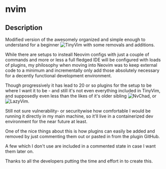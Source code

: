 # nvim

## Description

Modified version of the awesomely organized and simple enough to understand for a beginner ![TinyVim](https://github.com/NvChad/tinyvim.git) with some removals and additions.

While there are setups to insteall Neovim configs with just a couple of commands and more or less a full fledged IDE will be configured with loads of plugins, my philosophy when moving into Neovim was to keep external code to a minimum and incrementally only add those absolutely necessary for a decently functional development environment.

Though progressively it has lead to 20 or so plugins for the setup to be where I want it to be - and still it's not even everything included in TinyVim, and supposedly even less than the likes of it's older sibling ![NvChad](https://github.com/NvChad/NvChad.git), or ![LazyVim](https://github.com/LazyVim/LazyVim.git).

Still not sure vulnerability- or securitywise how comfortable I would be running it directly in my main machine, so it'll live in a containerized dev environment for the near future at least.

One of the nice things about this is how plugins can easily be added and removed by just commenting them out or pasted in from the plugin GitHub.

A few which I don't use are included in a commented state in case I want them later on.

Thanks to all the developers putting the time and effort in to create this.
